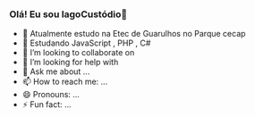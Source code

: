 ### Olá! Eu sou IagoCustódio👋

- 🔭 Atualmente estudo na Etec de Guarulhos no Parque cecap
- 🌱 Estudando JavaScript , PHP , C#
- 👯 I’m looking to collaborate on
- 🤔 I’m looking for help with 
- 💬 Ask me about ...
- 📫 How to reach me: ...
- 😄 Pronouns: ...
- ⚡ Fun fact: ...

